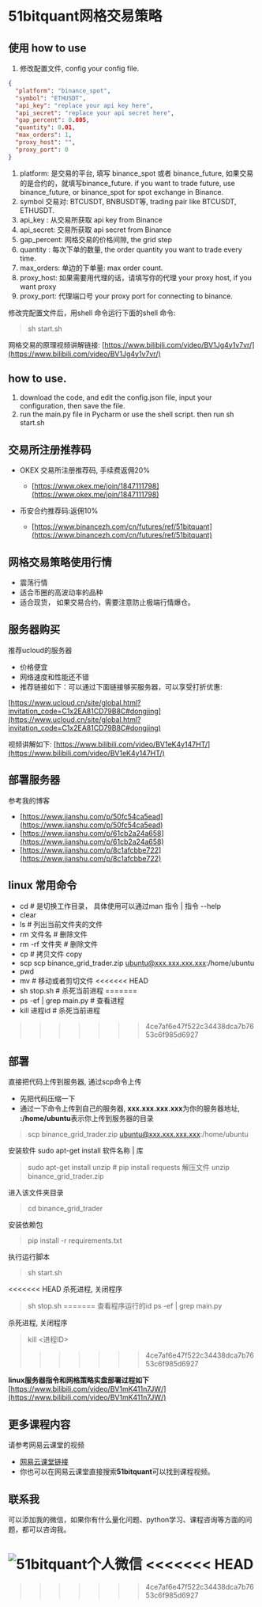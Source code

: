 #  51bitquant网格交易策略

## 使用 how to use
1. 修改配置文件, config your config file.

```json
{
  "platform": "binance_spot",
  "symbol": "ETHUSDT",
  "api_key": "replace your api key here",
  "api_secret": "replace your api secret here",
  "gap_percent": 0.005,
  "quantity": 0.01,
  "max_orders": 1,
  "proxy_host": "",
  "proxy_port": 0
}

```

1. platform: 是交易的平台, 填写 binance_spot 或者 binance_future,
   如果交易的是合约的，就填写binance_future. if you want to trade future,
   use binance_future, or binance_spot for spot exchange in Binance.
2. symbol 交易对: BTCUSDT, BNBUSDT等, trading pair like BTCUSDT, ETHUSDT.
3. api_key : 从交易所获取 api key from Binance
4. api_secret: 交易所获取 api secret from Binance
5. gap_percent: 网格交易的价格间隙, the grid step
6. quantity : 每次下单的数量, the order quantity you want to trade every
   time.
7. max_orders: 单边的下单量: max order count.
8. proxy_host: 如果需要用代理的话，请填写你的代理 your proxy host, if you
  want proxy
9. proxy_port: 代理端口号 your proxy port for connecting to binance.

修改完配置文件后，用shell 命令运行下面的shell 命令:
> sh start.sh 

网格交易的原理视频讲解链接:
[https://www.bilibili.com/video/BV1Jg4y1v7vr/](https://www.bilibili.com/video/BV1Jg4y1v7vr/)

## how to use.
1. download the code, and edit the config.json file, input your
configuration, then save the file.
2. run the main.py file in Pycharm or use the shell script. then run sh
   start.sh
  


## 交易所注册推荐码

- OKEX 交易所注册推荐码, 手续费返佣20%
   - [https://www.okex.me/join/1847111798](https://www.okex.me/join/1847111798)

- 币安合约推荐码:返佣10%
   - [https://www.binancezh.com/cn/futures/ref/51bitquant](https://www.binancezh.com/cn/futures/ref/51bitquant)

## 网格交易策略使用行情
- 震荡行情
- 适合币圈的高波动率的品种
- 适合现货， 如果交易合约，需要注意防止极端行情爆仓。

## 服务器购买
推荐ucloud的服务器
- 价格便宜
- 网络速度和性能还不错
- 推荐链接如下：可以通过下面链接够买服务器，可以享受打折优惠:

[https://www.ucloud.cn/site/global.html?invitation_code=C1x2EA81CD79B8C#dongjing](https://www.ucloud.cn/site/global.html?invitation_code=C1x2EA81CD79B8C#dongjing)

视频讲解如下:
[https://www.bilibili.com/video/BV1eK4y147HT/](https://www.bilibili.com/video/BV1eK4y147HT/)


## 部署服务器
参考我的博客
- [https://www.jianshu.com/p/50fc54ca5ead](https://www.jianshu.com/p/50fc54ca5ead)
- [https://www.jianshu.com/p/61cb2a24a658](https://www.jianshu.com/p/61cb2a24a658)
- [https://www.jianshu.com/p/8c1afcbbe722](https://www.jianshu.com/p/8c1afcbbe722)


## linux 常用命令

- cd  # 是切换工作目录， 具体使用可以通过man 指令 | 指令 --help
- clear
- ls  # 列出当前文件夹的文件
- rm 文件名  # 删除文件
- rm -rf 文件夹 # 删除文件
- cp # 拷贝文件 copy 
- scp scp binance_grid_trader.zip ubuntu@xxx.xxx.xxx.xxx:/home/ubuntu
- pwd 
- mv  #  移动或者剪切文件
<<<<<<< HEAD
- sh stop.sh # 杀死当前进程
=======
- ps -ef | grep main.py    # 查看进程
- kill 进程id  # 杀死当前进程
>>>>>>> 4ce7af6e47f522c34438dca7b7653c6f985d6927

## 部署
直接把代码上传到服务器, 通过scp命令上传
- 先把代码压缩一下
- 通过一下命令上传到自己的服务器, **xxx.xxx.xxx.xxx**为你的服务器地址, **:/home/ubuntu**表示你上传到服务器的目录

> scp binance_grid_trader.zip ubuntu@xxx.xxx.xxx.xxx:/home/ubuntu

安装软件 sudo apt-get install 软件名称 | 库
> sudo apt-get install  unzip   # pip install requests
解压文件
>  unzip binance_grid_trader.zip  

进入该文件夹目录
> cd binance_grid_trader   

安装依赖包
> pip install -r requirements.txt  

执行运行脚本
> sh start.sh 

<<<<<<< HEAD
杀死进程, 关闭程序
> sh stop.sh 
=======
查看程序运行的id
> ps -ef | grep main.py

杀死进程, 关闭程序
> kill <进程ID> 
>>>>>>> 4ce7af6e47f522c34438dca7b7653c6f985d6927

**linux服务器指令和网格策略实盘部署过程如下**
[https://www.bilibili.com/video/BV1mK411n7JW/](https://www.bilibili.com/video/BV1mK411n7JW/)

## 更多课程内容
请参考网易云课堂的视频
- [网易云课堂链接](https://www.jianshu.com/go-wild?ac=2&url=https%3A%2F%2Fstudy.163.com%2Fcourse%2FcourseMain.htm%3FcourseId%3D1209509824%26share%3D2%26shareId%3D480000001919830)
- 你也可以在网易云课堂直接搜索**51bitquant**可以找到课程视频。
## 联系我
可以添加我的微信，如果你有什么量化问题、python学习、课程咨询等方面的问题，都可以咨询我。

![51bitquant个人微信](https://upload-images.jianshu.io/upload_images/814550-f83c8302f2c4e344.jpg?imageMogr2/auto-orient/strip%7CimageView2/2/w/1240)
<<<<<<< HEAD
=======



>>>>>>> 4ce7af6e47f522c34438dca7b7653c6f985d6927
